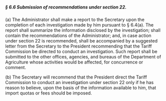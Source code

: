 ##### § 6.6 Submission of recommendations under section 22. #####

(a) The Administrator shall make a report to the Secretary upon the completion of each investigation made by him pursuant to § 6.4(a). The report shall summarize the information disclosed by the investigation; shall contain the recommendations of the Administrator; and, in case action under section 22 is recommended, shall be accompanied by a suggested letter from the Secretary to the President recommending that the Tariff Commission be directed to conduct an investigation. Such report shall be submitted to the other offices, agencies, and bureaus of the Department of Agriculture whose activities would be affected, for concurrence or comment.

(b) The Secretary will recommend that the President direct the Tariff Commission to conduct an investigation under section 22 only if he has reason to believe, upon the basis of the information available to him, that import quotas or fees should be imposed.